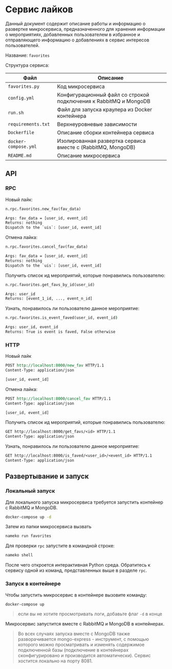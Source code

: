 # Сервис лайков

Данный документ содержит описание работы и информацию о развертке микросервиса, предназначенного для хранения информации о мероприятиях, добавленных пользователем в избранное и отправляющего информацию о добавлениях в сервис интересов пользователей.

Название: `favorites`

Структура сервиса:

| Файл                 | Описание                                                          |
| -------------------- | ----------------------------------------------------------------- |
| `favorites.py`       | Код микросервиса                                                  |
| `config.yml`         | Конфигурационный файл со строкой подключения к RabbitMQ и MongoDB |
| `run.sh`             | Файл для запуска краулера из Docker контейнера                    |
| `requirements.txt`   | Верхнеуровневые зависимости                                       |
| `Dockerfile`         | Описание сборки контейнера сервиса                                |
| `docker-compose.yml` | Изолированная развертка сервиса вместе с (RabbitMQ, MongoDB)      |
| `README.md`          | Описание микросервиса                                             |

## API

### RPC

Новый лайк:

```bat
n.rpc.favorites.new_fav(fav_data)

Args: fav_data = [user_id, event_id]
Returns: nothing
Dispatch to the `uis`: [user_id, event_id]
```

Отмена лайка:

```bat
n.rpc.favorites.cancel_fav(fav_data)

Args: fav_data = [user_id, event_id]
Returns: nothing
Dispatch to the `uis`: [user_id, event_id]
```

Получить список ид мероприятий, которые понравились пользователю:

```bat
n.rpc.favorites.get_favs_by_id(user_id)

Args: user_id
Returns: [event_1_id, ..., event_n_id]
```

Узнать, понравилось ли пользователю данное мероприятие:

```bat
n.rpc.favorites.is_event_faved(user_id, event_id)

Args: user_id, event_id
Returns: True is event is faved, False otherwise
```

### HTTP

Новый лайк

```rst
POST http://localhost:8000/new_fav HTTP/1.1
Content-Type: application/json

[user_id, event_id]
```

Отмена лайка:

```rst
POST http://localhost:8000/cancel_fav HTTP/1.1
Content-Type: application/json

[user_id, event_id]
```

Получить список ид мероприятий, которые понравились пользователю:

```rst
GET http://localhost:8000/get_favs/<id> HTTP/1.1
Content-Type: application/json
```

Узнать, понравилось ли пользователю данное мероприятие:

```rst
GET http://localhost:8000/is_faved/<user_id>/<event_id> HTTP/1.1
Content-Type: application/json
```

## Развертывание и запуск

### Локальный запуск

Для локального запуска микросервиса требуется запустить контейнер с RabbitMQ и MongoDB.

```bat
docker-compose up -d
```

Затем из папки микросервиса вызвать

```bat
nameko run favorites
```

Для проверки `rpc` запустите в командной строке:

```bat
nameko shell
```

После чего откроется интерактивная Python среда. Обратитесь к сервису одной из команд, представленных выше в разделе `rpc`.

### Запуск в контейнере

Чтобы запустить микросервис в контейнере вызовите команду:

```bat
docker-compose up
```

> если вы не хотите просмотривать логи, добавьте флаг `-d` в конце

Микросервис запустится вместе с RabbitMQ и MongoDB в контейнерах.

> Во всех случаях запуска вместе с MongoDB также разворачивается mongo-express - инструмент, с помощью которого можно просматривать и изменять содержимое подключенной базы (подключение в контейнерах сконфигурировано и производится автоматически). Сервис хостится локально на порту 8081.
